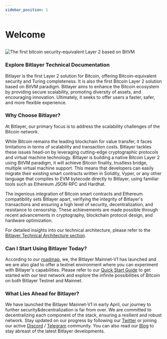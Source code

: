 ```yaml
---
sidebar_position: 1
---
```


# Welcome
##   

![The first bitcoin security-equivalent Layer 2 based on BitVM](/img/Introduction/FA_Bitlayer-Logo-horizontal.png)

### Explore Bitlayer Technical Documentation

Bitlayer is the first Layer 2 solution for Bitcoin, offering Bitcoin-equivalent security and Turing completeness. It is also the first Bitcoin Layer 2 solution based on BitVM paradigm. Bitlayer aims to enhance the Bitcoin ecosystem by providing secure scalability, promoting diversity of assets, and encouraging innovation. Ultimately, it seeks to offer users a faster, safer, and more flexible experience.

### Why Choose Bitlayer?

At Bitlayer, our primary focus is to address the scalability challenges of the Bitcoin network.

While Bitcoin remains the leading blockchain for value transfer, it faces limitations in terms of scalability and transaction costs. Bitlayer tackles these issues head-on by leveraging cutting-edge cryptographic protocols and virtual machine technology. Bitlayer is building a native Bitcoin Layer 2 using BitVM paradigm, it will achieve Bitcoin finality, trustless bridge, multiple virtual machine support. This means that developers can easily migrate their existing smart contracts written in Solidity, Vyper, or any other language that compiles to EVM bytecode directly to Bitlayer, using familiar tools such as Ethereum JSON-RPC and Hardhat.

The ingenious integration of Bitcoin smart contracts and Ethereum compatibility sets Bitlayer apart, verifying the integrity of Bitlayer's transactions and ensuring a high level of security, decentralization, and resistance to censorship. These achievements are made possible through recent advancements in cryptography, blockchain protocol design, and hardware optimization.

For detailed insights into our technical architecture, please refer to the [Bitlayer Technical Architecture section](/docs/Learn/Introduction/TechnicalArchitecture).


### Can I Start Using Bitlayer Today?

According to our [roadmap](/docs/Learn/Introduction/Roadmap), we, the Bitlayer Mainnet-V1 has launched and we are also glad to offer a testnet environment where you can experiment with Bitlayer's capabilities. Please refer to our [Quick Start Guide](/docs/Build/GettingStarted/QuickStart) to get started with our test network and explore the infinite possibilities of Bitcoin on both Bitlayer Testnet and Mainnet.

### What Lies Ahead for Bitlayer?
We have launched the Bitlayer Mainnet-V1 in early April, our journey to further security&decentralization is far from over. We are committed to decentralizing each component of the stack, ensuring a resilient and robust network. Stay updated on our progress by following our [Twitter](https://twitter.com/BitLayerLabs) or joining our active [Discord](https://discord.com/invite/GGSjNyD8nj) / [Telegram](https://t.me/bitlayerofficial) community. You can also read our [Blog](https://blog.bitlayer.org/) to stay abreast of the latest Bitlayer developments.